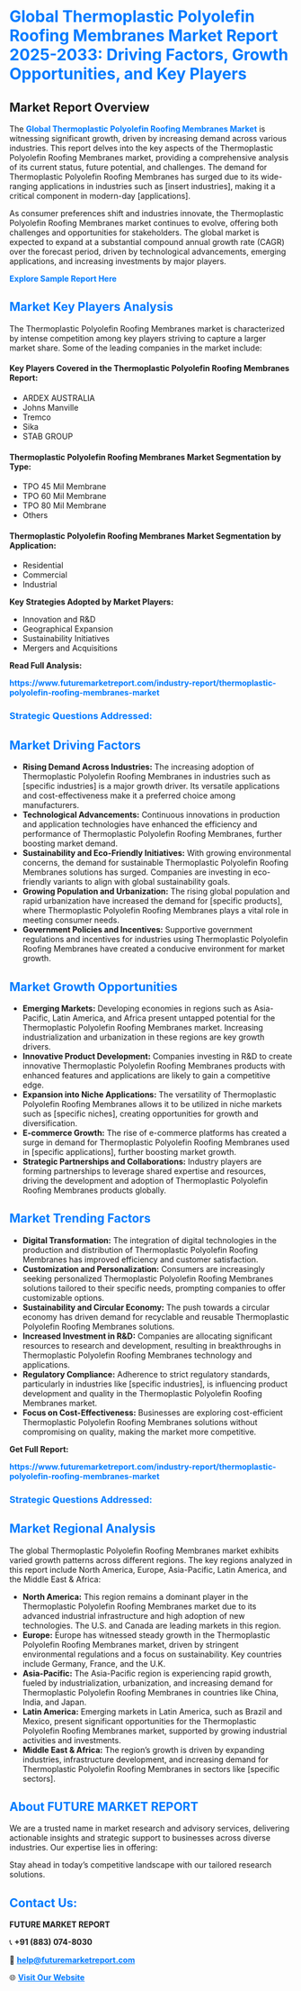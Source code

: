 <h1 style="color: #007BFF;">Global Thermoplastic Polyolefin Roofing Membranes Market Report 2025-2033: Driving Factors, Growth Opportunities, and Key Players</h1>

<section id="overview">
<h2>Market Report Overview</h2>
<p>The <a href="https://www.futuremarketreport.com/industry-report/thermoplastic-polyolefin-roofing-membranes-market" style="color: #007BFF; text-decoration: none;"><strong>Global Thermoplastic Polyolefin Roofing Membranes Market</strong></a> is witnessing significant growth, driven by increasing demand across various industries. This report delves into the key aspects of the Thermoplastic Polyolefin Roofing Membranes market, providing a comprehensive analysis of its current status, future potential, and challenges. The demand for Thermoplastic Polyolefin Roofing Membranes has surged due to its wide-ranging applications in industries such as [insert industries], making it a critical component in modern-day [applications].</p>
<p>As consumer preferences shift and industries innovate, the Thermoplastic Polyolefin Roofing Membranes market continues to evolve, offering both challenges and opportunities for stakeholders. The global market is expected to expand at a substantial compound annual growth rate (CAGR) over the forecast period, driven by technological advancements, emerging applications, and increasing investments by major players.</p>
</section>

<section id="overview">
<p><a href="https://www.futuremarketreport.com/request-sample/reportId=33153" style="color: #007BFF; text-decoration: none;"><strong>Explore Sample Report Here</strong></a></p>
</section>

<section id="key-players">
<h2 style="color: #007BFF;">Market Key Players Analysis</h2>
<p>The Thermoplastic Polyolefin Roofing Membranes market is characterized by intense competition among key players striving to capture a larger market share. Some of the leading companies in the market include:</p>
<h4>Key Players Covered in the Thermoplastic Polyolefin Roofing Membranes Report:</h4>
<ul><li>ARDEX AUSTRALIA</li><li>Johns Manville</li><li>Tremco</li><li>Sika</li><li>STAB GROUP</li></ul>
<h4>Thermoplastic Polyolefin Roofing Membranes Market Segmentation by Type:</h4>
<ul><li>TPO 45 Mil Membrane</li><li>TPO 60 Mil Membrane</li><li>TPO 80 Mil Membrane</li><li>Others</li></ul>

<h4>Thermoplastic Polyolefin Roofing Membranes Market Segmentation by Application:</h4>
<ul><li>Residential</li><li>Commercial</li><li>Industrial</li></ul>
<p><strong>Key Strategies Adopted by Market Players:</strong></p>
<ul>
<li>Innovation and R&D</li>
<li>Geographical Expansion</li>
<li>Sustainability Initiatives</li>
<li>Mergers and Acquisitions</li>
</ul>
</section>

<section>
<p><strong>Read Full Analysis: </strong></p><a href="https://www.futuremarketreport.com/industry-report/thermoplastic-polyolefin-roofing-membranes-market" style="color: #007BFF; text-decoration: none;"><strong>https://www.futuremarketreport.com/industry-report/thermoplastic-polyolefin-roofing-membranes-market</strong></a>
<h3 style="color: #007BFF;">Strategic Questions Addressed:</h3>
</section>

<section id="driving-factors">
<h2 style="color: #007BFF;">Market Driving Factors</h2>
<ul>
<li><strong>Rising Demand Across Industries:</strong> The increasing adoption of Thermoplastic Polyolefin Roofing Membranes in industries such as [specific industries] is a major growth driver. Its versatile applications and cost-effectiveness make it a preferred choice among manufacturers.</li>
<li><strong>Technological Advancements:</strong> Continuous innovations in production and application technologies have enhanced the efficiency and performance of Thermoplastic Polyolefin Roofing Membranes, further boosting market demand.</li>
<li><strong>Sustainability and Eco-Friendly Initiatives:</strong> With growing environmental concerns, the demand for sustainable Thermoplastic Polyolefin Roofing Membranes solutions has surged. Companies are investing in eco-friendly variants to align with global sustainability goals.</li>
<li><strong>Growing Population and Urbanization:</strong> The rising global population and rapid urbanization have increased the demand for [specific products], where Thermoplastic Polyolefin Roofing Membranes plays a vital role in meeting consumer needs.</li>
<li><strong>Government Policies and Incentives:</strong> Supportive government regulations and incentives for industries using Thermoplastic Polyolefin Roofing Membranes have created a conducive environment for market growth.</li>
</ul>
</section>

<section id="growth-opportunities">
<h2 style="color: #007BFF;">Market Growth Opportunities</h2>
<ul>
<li><strong>Emerging Markets:</strong> Developing economies in regions such as Asia-Pacific, Latin America, and Africa present untapped potential for the Thermoplastic Polyolefin Roofing Membranes market. Increasing industrialization and urbanization in these regions are key growth drivers.</li>
<li><strong>Innovative Product Development:</strong> Companies investing in R&D to create innovative Thermoplastic Polyolefin Roofing Membranes products with enhanced features and applications are likely to gain a competitive edge.</li>
<li><strong>Expansion into Niche Applications:</strong> The versatility of Thermoplastic Polyolefin Roofing Membranes allows it to be utilized in niche markets such as [specific niches], creating opportunities for growth and diversification.</li>
<li><strong>E-commerce Growth:</strong> The rise of e-commerce platforms has created a surge in demand for Thermoplastic Polyolefin Roofing Membranes used in [specific applications], further boosting market growth.</li>
<li><strong>Strategic Partnerships and Collaborations:</strong> Industry players are forming partnerships to leverage shared expertise and resources, driving the development and adoption of Thermoplastic Polyolefin Roofing Membranes products globally.</li>
</ul>
</section>

<section id="trending-factors">
<h2 style="color: #007BFF;">Market Trending Factors</h2>
<ul>
<li><strong>Digital Transformation:</strong> The integration of digital technologies in the production and distribution of Thermoplastic Polyolefin Roofing Membranes has improved efficiency and customer satisfaction.</li>
<li><strong>Customization and Personalization:</strong> Consumers are increasingly seeking personalized Thermoplastic Polyolefin Roofing Membranes solutions tailored to their specific needs, prompting companies to offer customizable options.</li>
<li><strong>Sustainability and Circular Economy:</strong> The push towards a circular economy has driven demand for recyclable and reusable Thermoplastic Polyolefin Roofing Membranes solutions.</li>
<li><strong>Increased Investment in R&D:</strong> Companies are allocating significant resources to research and development, resulting in breakthroughs in Thermoplastic Polyolefin Roofing Membranes technology and applications.</li>
<li><strong>Regulatory Compliance:</strong> Adherence to strict regulatory standards, particularly in industries like [specific industries], is influencing product development and quality in the Thermoplastic Polyolefin Roofing Membranes market.</li>
<li><strong>Focus on Cost-Effectiveness:</strong> Businesses are exploring cost-efficient Thermoplastic Polyolefin Roofing Membranes solutions without compromising on quality, making the market more competitive.</li>
</ul>
</section>

<section>
<p><strong>Get Full Report: </strong></p><a href="https://www.futuremarketreport.com/industry-report/thermoplastic-polyolefin-roofing-membranes-market" style="color: #007BFF; text-decoration: none;"><strong>https://www.futuremarketreport.com/industry-report/thermoplastic-polyolefin-roofing-membranes-market</strong></a>
<h3 style="color: #007BFF;">Strategic Questions Addressed:</h3>
</section>


<section id="regional-analysis">
<h2 style="color: #007BFF;">Market Regional Analysis</h2>
<p>The global Thermoplastic Polyolefin Roofing Membranes market exhibits varied growth patterns across different regions. The key regions analyzed in this report include North America, Europe, Asia-Pacific, Latin America, and the Middle East & Africa:</p>
<ul>
<li><strong>North America:</strong> This region remains a dominant player in the Thermoplastic Polyolefin Roofing Membranes market due to its advanced industrial infrastructure and high adoption of new technologies. The U.S. and Canada are leading markets in this region.</li>
<li><strong>Europe:</strong> Europe has witnessed steady growth in the Thermoplastic Polyolefin Roofing Membranes market, driven by stringent environmental regulations and a focus on sustainability. Key countries include Germany, France, and the U.K.</li>
<li><strong>Asia-Pacific:</strong> The Asia-Pacific region is experiencing rapid growth, fueled by industrialization, urbanization, and increasing demand for Thermoplastic Polyolefin Roofing Membranes in countries like China, India, and Japan.</li>
<li><strong>Latin America:</strong> Emerging markets in Latin America, such as Brazil and Mexico, present significant opportunities for the Thermoplastic Polyolefin Roofing Membranes market, supported by growing industrial activities and investments.</li>
<li><strong>Middle East & Africa:</strong> The region’s growth is driven by expanding industries, infrastructure development, and increasing demand for Thermoplastic Polyolefin Roofing Membranes in sectors like [specific sectors].</li>
</ul>
</section>

<footer>
<h2 style="color: #007BFF;">About FUTURE MARKET REPORT</h2>
<p>We are a trusted name in market research and advisory services, delivering actionable insights and strategic support to businesses across diverse industries. Our expertise lies in offering:</p>

<p>Stay ahead in today’s competitive landscape with our tailored research solutions.</p>

<h2 style="color: #007BFF;">Contact Us:</h2>
<p><strong>FUTURE MARKET REPORT</strong></p>
<p>📞 <strong>+91 (883) 074-8030</strong></p>
<p>📧 <strong><a href="mailto:help@futuremarketreport.com" style="color: #007BFF;">help@futuremarketreport.com</a></strong></p>
<p>🌐 <strong><a href="https://www.futuremarketreport.com/" style="color: #007BFF;">Visit Our Website</a></strong></p>
</footer>
